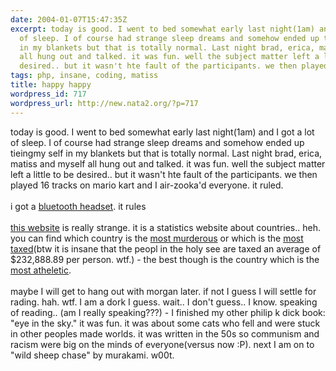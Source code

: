 ```yaml
---
date: 2004-01-07T15:47:35Z
excerpt: today is good. I went to bed somewhat early last night(1am) and I got a lot
  of sleep. I of course had strange sleep dreams and somehow ended up tieingmy self
  in my blankets but that is totally normal. Last night brad, erica, matiss and myself
  all hung out and talked. it was fun. well the subject matter left a little to be
  desired.. but it wasn't hte fault of the participants. we then played 16 t...
tags: php, insane, coding, matiss
title: happy happy
wordpress_id: 717
wordpress_url: http://new.nata2.org/?p=717
---
```


today is good. I went to bed somewhat early last night(1am) and I got a lot of sleep. I of course had strange sleep dreams and somehow ended up tieingmy self in my blankets but that is totally normal. Last night brad, erica, matiss and myself all hung out and talked. it was fun. well the subject matter left a little to be desired.. but it wasn't hte fault of the participants. we then played 16 tracks on mario kart and I air-zooka'd everyone. it ruled. <br/><br/>
i got a <a href="http://3gcoding.com/archives/000008.php">bluetooth headset</a>. it rules<br/><br/><a href="http://nationmaster.com/">this website</a> is really strange. it is a statistics website about countries.. heh. you can find which country is the <a href="http://nationmaster.com/graph-T/cri_mur_cap">most murderous</a> or which is the <a href="http://nationmaster.com/graph-T/eco_bud_rev_cap">most taxed</a>(btw it is insane that the peopl in the holy see are taxed an average of $232,888.89 per person. wtf.) - the best though is the country which is the <a href="http://nationmaster.com/graph-T/spo_oly_med_syd_200_cap">most atheletic</a>. <br/><br/>maybe I will get to hang out with morgan later. if not I guess I will settle for rading. hah. wtf. I am a dork I guess. wait.. I don't guess.. I know. speaking of reading.. (am I really speaking???) - I finished my other philip k dick book: "eye in the sky."  it was fun. it was about some cats who fell and were stuck in other peoples made worlds. it was written in the 50s so communism and racism were big on the minds of everyone(versus now :P). next I am on to "wild sheep chase" by murakami. w00t.
